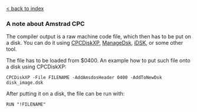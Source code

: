 [< back to index](../doc_index.md)

### A note about Amstrad CPC

The compiler output is a raw machine code file, which then has to be put on a disk. 
You can do it using [CPCDiskXP](http://www.cpcwiki.eu/index.php/CPCDiskXP), 
[ManageDsk](http://www.cpcwiki.eu/index.php/ManageDsk), 
[iDSK](http://www.cpcwiki.eu/index.php/IDSK), 
or some other tool.

The file has to be loaded from $0400. An example how to put such file onto a disk using CPCDiskXP:

    CPCDiskXP -File FILENAME -AddAmsdosHeader 0400 -AddToNewDsk disk_image.dsk


After putting it on a disk, the file can be run with:

    RUN "!FILENAME"
